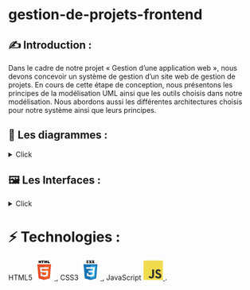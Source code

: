 # gestion-de-projets-frontend

## ✍ Introduction : 
Dans le cadre de notre projet « Gestion d’une application web », nous devons concevoir un système de gestion d’un site web de gestion de projets.
En cours de cette étape de conception, nous présentons les principes de la modélisation UML ainsi que les outils choisis dans notre modélisation. Nous abordons aussi les différentes architectures choisis pour notre système ainsi que leurs principes.

## 📝 Les diagrammes : 

<details><summary> Click </summary>
  
  - Diagramme de classe :
  
  ![Diagramme de classe](https://user-images.githubusercontent.com/56300895/128268841-394d18ad-de19-40dd-8773-ee8a7a1cb9c2.jpg)
  
  - Diagramme d'activité :
  
  ![diagramme activité](https://user-images.githubusercontent.com/56300895/128268845-5af5a289-5f71-4c08-a834-c2746605350c.png)
  
  - Use Case :
  
        - Etudiant :
  
  ![use case etudiant](https://user-images.githubusercontent.com/56300895/128268878-a007bde9-5b0c-4fa8-ac2c-0f92533674c1.PNG)
  
        - Encadreur :
  
  ![use case encadreur](https://user-images.githubusercontent.com/56300895/128268884-3267c166-1595-4c32-a2a4-2500249b3b40.PNG)
  
  
  - Diagrammes de sequence :
  
        - Authentification :
  
  ![authentification](https://user-images.githubusercontent.com/56300895/128268907-10fbc339-a28e-44cc-8925-7ce3bdfcbb08.PNG)
  
        - Ajouter un thème :
  
  ![ajouttheme](https://user-images.githubusercontent.com/56300895/128268912-1ecba8dd-d05f-4553-a837-6aa8f74ef556.PNG)
  
        - Valider un thème :
  
  ![validertheme](https://user-images.githubusercontent.com/56300895/128268915-6f91e013-d0d1-4d2e-8e6f-5e67d2786fb9.PNG)
  
        - Gestion des notes :
  
  ![gestion des notes](https://user-images.githubusercontent.com/56300895/128268931-a7f55ea1-007c-4d0c-8e3d-912de7a4d17a.PNG)
  
        - Etudiant :
  
  ![etudiant](https://user-images.githubusercontent.com/56300895/128268936-9e6bd4ce-76d5-43e3-9850-816449f34130.PNG)

        - Suivi de l'étudiant :
  
  ![suivi](https://user-images.githubusercontent.com/56300895/128268943-d5546498-ed7b-478f-bb01-2d92ece14afa.PNG)

  
</details>

## 🖼 Les Interfaces : 

<details><summary> Click </summary>
  
  - Interface Gestion De Projets :
  
  ![home](https://user-images.githubusercontent.com/56300895/128269184-0cb84d04-6403-4b7c-9163-15e789f99b93.png)

  - Consultation des thèmes :
  
  ![Consultation](https://user-images.githubusercontent.com/56300895/128269200-9a077422-eaac-48a0-96b0-2159f6b1f198.png)

  - Consultation des thèmes des années précédentes :
  
  ![Consultation précédentes](https://user-images.githubusercontent.com/56300895/128269202-9940811d-bdba-496f-8cbe-479d08624e7f.png)

  - Fiche de déposition des thèmes (encadreur) :
  
  ![deposition](https://user-images.githubusercontent.com/56300895/128269219-34a075e5-4dea-47ba-b49f-abf2c7492784.png)

  - Fiche de voeux (etudiant) :
  
  ![voeux](https://user-images.githubusercontent.com/56300895/128269224-94f8b655-5d99-475e-8de5-362106ff274b.png)

  
</details>

# ⚡ Technologies :

HTML5 <a href="https://www.w3.org/html/" target="_blank"> <img src="https://raw.githubusercontent.com/devicons/devicon/master/icons/html5/html5-original-wordmark.svg" alt="html5" width="40" height="40"/> </a>, CSS3 <a href="https://www.w3schools.com/css/" target="_blank"> <img src="https://raw.githubusercontent.com/devicons/devicon/master/icons/css3/css3-original-wordmark.svg" alt="css3" width="40" height="40"/> </a>, JavaScript <a href="https://developer.mozilla.org/en-US/docs/Web/JavaScript" target="_blank"> <img src="https://raw.githubusercontent.com/devicons/devicon/master/icons/javascript/javascript-original.svg" alt="javascript" width="40" height="40"/> </a> .


